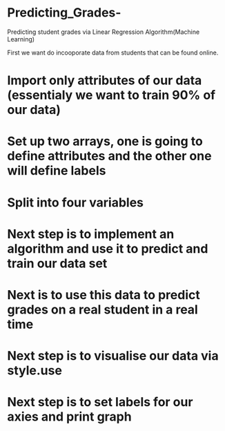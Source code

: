 # Predicting_Grades-
Predicting student grades via Linear Regression Algorithm(Machine Learning)

First we want do incooporate data from students that can be found online.
# Import only attributes of our data (essentialy we want to train 90% of our data)
# Set up two arrays, one is going to define attributes and the other one will define labels
# Split into four variables
# Next step is to implement an algorithm and use it to predict and train our data set
# Next is to use this data to predict grades on a real student in a real time
# Next step is to visualise our data via style.use
# Next step is to set labels for our axies and print graph


